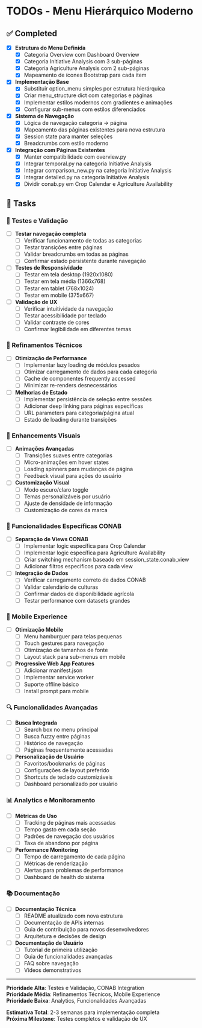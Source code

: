 # TODOs - Menu Hierárquico Moderno

## ✅ Completed

- [x] **Estrutura do Menu Definida**
  - [x] Categoria Overview com Dashboard Overview
  - [x] Categoria Initiative Analysis com 3 sub-páginas
  - [x] Categoria Agriculture Analysis com 2 sub-páginas
  - [x] Mapeamento de ícones Bootstrap para cada item

- [x] **Implementação Base**
  - [x] Substituir option_menu simples por estrutura hierárquica
  - [x] Criar menu_structure dict com categorias e páginas
  - [x] Implementar estilos modernos com gradientes e animações
  - [x] Configurar sub-menus com estilos diferenciados

- [x] **Sistema de Navegação**
  - [x] Lógica de navegação categoria → página
  - [x] Mapeamento das páginas existentes para nova estrutura
  - [x] Session state para manter seleções
  - [x] Breadcrumbs com estilo moderno

- [x] **Integração com Páginas Existentes**
  - [x] Manter compatibilidade com overview.py
  - [x] Integrar temporal.py na categoria Initiative Analysis
  - [x] Integrar comparison_new.py na categoria Initiative Analysis  
  - [x] Integrar detailed.py na categoria Initiative Analysis
  - [x] Dividir conab.py em Crop Calendar e Agriculture Availability

## 🔄 Tasks

### 🧪 Testes e Validação
- [ ] **Testar navegação completa**
  - [ ] Verificar funcionamento de todas as categorias
  - [ ] Testar transições entre páginas
  - [ ] Validar breadcrumbs em todas as páginas
  - [ ] Confirmar estado persistente durante navegação

- [ ] **Testes de Responsividade**
  - [ ] Testar em tela desktop (1920x1080)
  - [ ] Testar em tela média (1366x768)
  - [ ] Testar em tablet (768x1024)
  - [ ] Testar em mobile (375x667)

- [ ] **Validação de UX**
  - [ ] Verificar intuitividade da navegação
  - [ ] Testar acessibilidade por teclado
  - [ ] Validar contraste de cores
  - [ ] Confirmar legibilidade em diferentes temas

### 🔧 Refinamentos Técnicos
- [ ] **Otimização de Performance**
  - [ ] Implementar lazy loading de módulos pesados
  - [ ] Otimizar carregamento de dados para cada categoria
  - [ ] Cache de componentes frequently accessed
  - [ ] Minimizar re-renders desnecessários

- [ ] **Melhorias de Estado**
  - [ ] Implementar persistência de seleção entre sessões
  - [ ] Adicionar deep linking para páginas específicas
  - [ ] URL parameters para categoria/página atual
  - [ ] Estado de loading durante transições

### 🎨 Enhancements Visuais
- [ ] **Animações Avançadas**
  - [ ] Transições suaves entre categorias
  - [ ] Micro-animações em hover states
  - [ ] Loading spinners para mudanças de página
  - [ ] Feedback visual para ações do usuário

- [ ] **Customização Visual**
  - [ ] Modo escuro/claro toggle
  - [ ] Temas personalizáveis por usuário
  - [ ] Ajuste de densidade de informação
  - [ ] Customização de cores da marca

### 🌾 Funcionalidades Específicas CONAB
- [ ] **Separação de Views CONAB**
  - [ ] Implementar logic específica para Crop Calendar
  - [ ] Implementar logic específica para Agriculture Availability  
  - [ ] Criar switching mechanism baseado em session_state.conab_view
  - [ ] Adicionar filtros específicos para cada view

- [ ] **Integração de Dados**
  - [ ] Verificar carregamento correto de dados CONAB
  - [ ] Validar calendário de culturas
  - [ ] Confirmar dados de disponibilidade agrícola
  - [ ] Testar performance com datasets grandes

### 📱 Mobile Experience
- [ ] **Otimização Mobile**
  - [ ] Menu hamburguer para telas pequenas
  - [ ] Touch gestures para navegação
  - [ ] Otimização de tamanhos de fonte
  - [ ] Layout stack para sub-menus em mobile

- [ ] **Progressive Web App Features**
  - [ ] Adicionar manifest.json
  - [ ] Implementar service worker
  - [ ] Suporte offline básico
  - [ ] Install prompt para mobile

### 🔍 Funcionalidades Avançadas
- [ ] **Busca Integrada**
  - [ ] Search box no menu principal
  - [ ] Busca fuzzy entre páginas
  - [ ] Histórico de navegação
  - [ ] Páginas frequentemente acessadas

- [ ] **Personalização de Usuário**
  - [ ] Favoritos/bookmarks de páginas
  - [ ] Configurações de layout preferido
  - [ ] Shortcuts de teclado customizáveis
  - [ ] Dashboard personalizado por usuário

### 📊 Analytics e Monitoramento
- [ ] **Métricas de Uso**
  - [ ] Tracking de páginas mais acessadas
  - [ ] Tempo gasto em cada seção
  - [ ] Padrões de navegação dos usuários
  - [ ] Taxa de abandono por página

- [ ] **Performance Monitoring**
  - [ ] Tempo de carregamento de cada página
  - [ ] Métricas de renderização
  - [ ] Alertas para problemas de performance
  - [ ] Dashboard de health do sistema

### 📚 Documentação
- [ ] **Documentação Técnica**
  - [ ] README atualizado com nova estrutura
  - [ ] Documentação de APIs internas
  - [ ] Guia de contribuição para novos desenvolvedores
  - [ ] Arquitetura e decisões de design

- [ ] **Documentação de Usuário**
  - [ ] Tutorial de primeira utilização
  - [ ] Guia de funcionalidades avançadas
  - [ ] FAQ sobre navegação
  - [ ] Vídeos demonstrativos

---

**Prioridade Alta**: Testes e Validação, CONAB Integration  
**Prioridade Média**: Refinamentos Técnicos, Mobile Experience  
**Prioridade Baixa**: Analytics, Funcionalidades Avançadas  

**Estimativa Total**: 2-3 semanas para implementação completa  
**Próxima Milestone**: Testes completos e validação de UX
